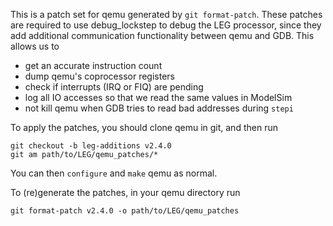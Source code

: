 This is a patch set for qemu generated by `git format-patch`. These patches
are required to use debug_lockstep to debug the LEG processor, since they
add additional communication functionality between qemu and GDB. This allows us
to

 - get an accurate instruction count
 - dump qemu's coprocessor registers
 - check if interrupts (IRQ or FIQ) are pending
 - log all IO accesses so that we read the same values in ModelSim
 - not kill qemu when GDB tries to read bad addresses during `stepi`

To apply the patches, you should clone qemu in git, and then run
```
git checkout -b leg-additions v2.4.0
git am path/to/LEG/qemu_patches/*
```

You can then `configure` and `make` qemu as normal.

To (re)generate the patches, in your qemu directory run
```
git format-patch v2.4.0 -o path/to/LEG/qemu_patches
```
